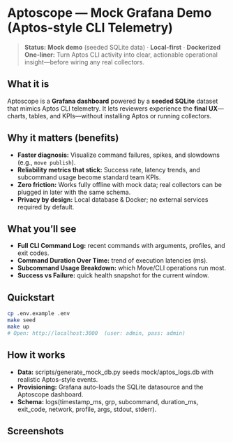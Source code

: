 # Aptoscope — Mock Grafana Demo (Aptos-style CLI Telemetry)

> **Status:** **Mock demo** (seeded SQLite data) · **Local-first** · **Dockerized**  
> **One-liner:** Turn Aptos CLI activity into clear, actionable operational insight—before wiring any real collectors.

## What it is
Aptoscope is a **Grafana dashboard** powered by a **seeded SQLite** dataset that mimics Aptos CLI telemetry. It lets reviewers experience the **final UX**—charts, tables, and KPIs—without installing Aptos or running collectors.

## Why it matters (benefits)
- **Faster diagnosis:** Visualize command failures, spikes, and slowdowns (e.g., `move publish`).
- **Reliability metrics that stick:** Success rate, latency trends, and subcommand usage become standard team KPIs.
- **Zero friction:** Works fully offline with mock data; real collectors can be plugged in later with the same schema.
- **Privacy by design:** Local database & Docker; no external services required by default.

## What you’ll see
- **Full CLI Command Log:** recent commands with arguments, profiles, and exit codes.
- **Command Duration Over Time:** trend of execution latencies (ms).
- **Subcommand Usage Breakdown:** which Move/CLI operations run most.
- **Success vs Failure:** quick health snapshot for the current window.

## Quickstart
```bash
cp .env.example .env
make seed
make up
# Open: http://localhost:3000  (user: admin, pass: admin)
```

## How it works
- **Data:** scripts/generate_mock_db.py seeds mock/aptos_logs.db with realistic Aptos-style events.
- **Provisioning:** Grafana auto-loads the SQLite datasource and the Aptoscope dashboard.
- **Schema:** logs(timestamp_ms, grp, subcommand, duration_ms, exit_code, network, profile, args, stdout, stderr).

## Screenshots
